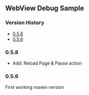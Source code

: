 ## WebView Debug Sample

[TOC levels=3,6]: # "Version History"

### Version History
- [0.5.8](#058)
- [0.5.6](#056)


### 0.5.8

* Add: Reload Page & Pause action

### 0.5.6

First working maven version

